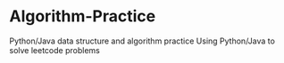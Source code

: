 # Algorithm-Practice
Python/Java data structure and algorithm practice
Using Python/Java to solve leetcode problems
